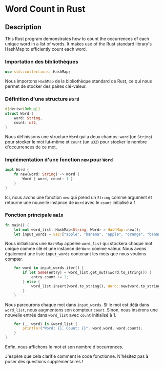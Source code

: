 # Word Count in Rust
## Description

This Rust program demonstrates how to count the occurrences of each unique word in a list of words. It makes use of the Rust standard library's HashMap to efficiently count each word.

### Importation des bibliothèques
```rust
use std::collections::HashMap;
```
Nous importons `HashMap` de la bibliothèque standard de Rust, ce qui nous permet de stocker des paires clé-valeur.

### Définition d'une structure `Word`

```rust
#[derive(Debug)]
struct Word {
    word: String,
    count: u32,
}
```
Nous définissons une structure `Word` qui a deux champs: `word` (un `String`) pour stocker le mot lui-même et `count` (un `u32`) pour stocker le nombre d'occurrences de ce mot.

### Implémentation d'une fonction `new` pour `Word`

```rust
impl Word {
    fn new(word: String) -> Word {
        Word { word, count: 1 }
    }
}
```
Ici, nous avons une fonction `new` qui prend un `String` comme argument et retourne une nouvelle instance de `Word` avec le `count` initialisé à 1.

### Fonction principale `main`

```rust
fn main() {
    let mut word_list: HashMap<String, Word> = HashMap::new();
    let input_words = vec!["apple", "banana", "apple", "orange", "banana", "apple"];
```
Nous initialisons une `HashMap` appelée `word_list` qui stockera chaque mot unique comme clé et une instance de `Word` comme valeur. Nous avons également une liste `input_words` contenant les mots que nous voulons compter.

```rust
    for word in input_words.iter() {
        if let Some(entry) = word_list.get_mut(&word.to_string()) {
            entry.count += 1;
        } else {
            word_list.insert(word.to_string(), Word::new(word.to_string()));
        }
    }
```
Nous parcourons chaque mot dans `input_words`. Si le mot est déjà dans `word_list`, nous augmentons son compteur `count`. Sinon, nous insérons une nouvelle entrée dans `word_list` avec `count` initialisé à 1.

```rust
    for (_, word) in &word_list {
        println!("Word: {}, Count: {}", word.word, word.count);
    }
}
```
Enfin, nous affichons le mot et son nombre d'occurrences.

J'espère que cela clarifie comment le code fonctionne. N'hésitez pas à poser des questions supplémentaires !